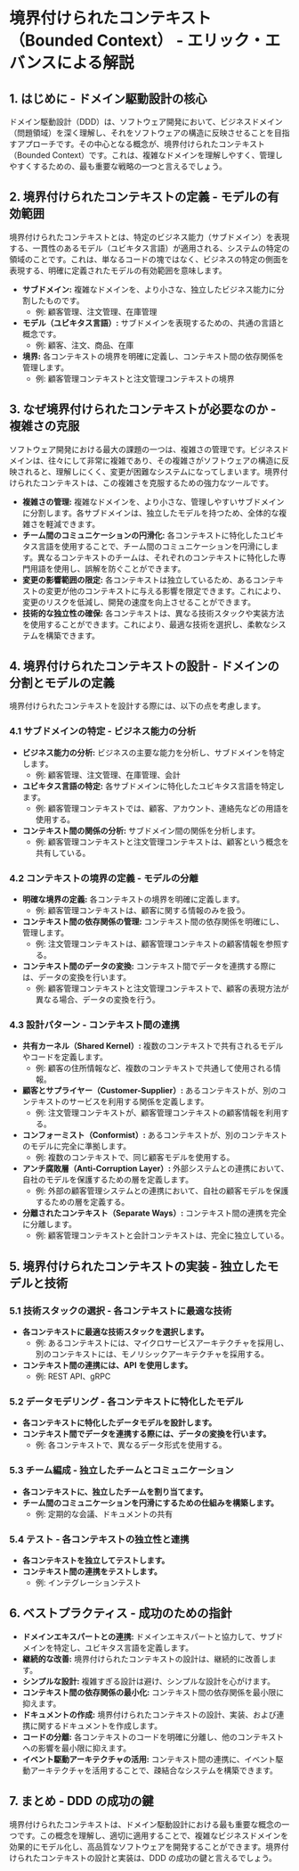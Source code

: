 # 境界付けられたコンテキスト（Bounded Context） - エリック・エバンスによる解説

## 1. はじめに - ドメイン駆動設計の核心

ドメイン駆動設計（DDD）は、ソフトウェア開発において、ビジネスドメイン（問題領域）を深く理解し、それをソフトウェアの構造に反映させることを目指すアプローチです。その中心となる概念が、境界付けられたコンテキスト（Bounded Context）です。これは、複雑なドメインを理解しやすく、管理しやすくするための、最も重要な戦略の一つと言えるでしょう。

## 2. 境界付けられたコンテキストの定義 - モデルの有効範囲

境界付けられたコンテキストとは、特定のビジネス能力（サブドメイン）を表現する、一貫性のあるモデル（ユビキタス言語）が適用される、システムの特定の領域のことです。これは、単なるコードの塊ではなく、ビジネスの特定の側面を表現する、明確に定義されたモデルの有効範囲を意味します。

*   **サブドメイン:** 複雑なドメインを、より小さな、独立したビジネス能力に分割したものです。
    *   例: 顧客管理、注文管理、在庫管理
*   **モデル（ユビキタス言語）:** サブドメインを表現するための、共通の言語と概念です。
    *   例: 顧客、注文、商品、在庫
*   **境界:** 各コンテキストの境界を明確に定義し、コンテキスト間の依存関係を管理します。
    *   例: 顧客管理コンテキストと注文管理コンテキストの境界

## 3. なぜ境界付けられたコンテキストが必要なのか - 複雑さの克服

ソフトウェア開発における最大の課題の一つは、複雑さの管理です。ビジネスドメインは、往々にして非常に複雑であり、その複雑さがソフトウェアの構造に反映されると、理解しにくく、変更が困難なシステムになってしまいます。境界付けられたコンテキストは、この複雑さを克服するための強力なツールです。

*   **複雑さの管理:** 複雑なドメインを、より小さな、管理しやすいサブドメインに分割します。各サブドメインは、独立したモデルを持つため、全体的な複雑さを軽減できます。
*   **チーム間のコミュニケーションの円滑化:** 各コンテキストに特化したユビキタス言語を使用することで、チーム間のコミュニケーションを円滑にします。異なるコンテキストのチームは、それぞれのコンテキストに特化した専門用語を使用し、誤解を防ぐことができます。
*   **変更の影響範囲の限定:** 各コンテキストは独立しているため、あるコンテキストの変更が他のコンテキストに与える影響を限定できます。これにより、変更のリスクを低減し、開発の速度を向上させることができます。
*   **技術的な独立性の確保:** 各コンテキストは、異なる技術スタックや実装方法を使用することができます。これにより、最適な技術を選択し、柔軟なシステムを構築できます。

## 4. 境界付けられたコンテキストの設計 - ドメインの分割とモデルの定義

境界付けられたコンテキストを設計する際には、以下の点を考慮します。

### 4.1 サブドメインの特定 - ビジネス能力の分析

*   **ビジネス能力の分析:** ビジネスの主要な能力を分析し、サブドメインを特定します。
    *   例: 顧客管理、注文管理、在庫管理、会計
*   **ユビキタス言語の特定:** 各サブドメインに特化したユビキタス言語を特定します。
    *   例: 顧客管理コンテキストでは、顧客、アカウント、連絡先などの用語を使用する。
*   **コンテキスト間の関係の分析:** サブドメイン間の関係を分析します。
    *   例: 顧客管理コンテキストと注文管理コンテキストは、顧客という概念を共有している。

### 4.2 コンテキストの境界の定義 - モデルの分離

*   **明確な境界の定義:** 各コンテキストの境界を明確に定義します。
    *   例: 顧客管理コンテキストは、顧客に関する情報のみを扱う。
*   **コンテキスト間の依存関係の管理:** コンテキスト間の依存関係を明確にし、管理します。
    *   例: 注文管理コンテキストは、顧客管理コンテキストの顧客情報を参照する。
*   **コンテキスト間のデータの変換:** コンテキスト間でデータを連携する際には、データの変換を行います。
    *   例: 顧客管理コンテキストと注文管理コンテキストで、顧客の表現方法が異なる場合、データの変換を行う。

### 4.3 設計パターン - コンテキスト間の連携

*   **共有カーネル（Shared Kernel）:** 複数のコンテキストで共有されるモデルやコードを定義します。
    *   例: 顧客の住所情報など、複数のコンテキストで共通して使用される情報。
*   **顧客とサプライヤー（Customer-Supplier）:** あるコンテキストが、別のコンテキストのサービスを利用する関係を定義します。
    *   例: 注文管理コンテキストが、顧客管理コンテキストの顧客情報を利用する。
*   **コンフォーミスト（Conformist）:** あるコンテキストが、別のコンテキストのモデルに完全に準拠します。
    *   例: 複数のコンテキストで、同じ顧客モデルを使用する。
*   **アンチ腐敗層（Anti-Corruption Layer）:** 外部システムとの連携において、自社のモデルを保護するための層を定義します。
    *   例: 外部の顧客管理システムとの連携において、自社の顧客モデルを保護するための層を定義する。
*   **分離されたコンテキスト（Separate Ways）:** コンテキスト間の連携を完全に分離します。
    *   例: 顧客管理コンテキストと会計コンテキストは、完全に独立している。

## 5. 境界付けられたコンテキストの実装 - 独立したモデルと技術

### 5.1 技術スタックの選択 - 各コンテキストに最適な技術

*   **各コンテキストに最適な技術スタックを選択します。**
    *   例: あるコンテキストには、マイクロサービスアーキテクチャを採用し、別のコンテキストには、モノリシックアーキテクチャを採用する。
*   **コンテキスト間の連携には、API を使用します。**
    *   例: REST API、gRPC

### 5.2 データモデリング - 各コンテキストに特化したモデル

*   **各コンテキストに特化したデータモデルを設計します。**
*   **コンテキスト間でデータを連携する際には、データの変換を行います。**
    *   例: 各コンテキストで、異なるデータ形式を使用する。

### 5.3 チーム編成 - 独立したチームとコミュニケーション

*   **各コンテキストに、独立したチームを割り当てます。**
*   **チーム間のコミュニケーションを円滑にするための仕組みを構築します。**
    *   例: 定期的な会議、ドキュメントの共有

### 5.4 テスト - 各コンテキストの独立性と連携

*   **各コンテキストを独立してテストします。**
*   **コンテキスト間の連携をテストします。**
    *   例: インテグレーションテスト

## 6. ベストプラクティス - 成功のための指針

*   **ドメインエキスパートとの連携:** ドメインエキスパートと協力して、サブドメインを特定し、ユビキタス言語を定義します。
*   **継続的な改善:** 境界付けられたコンテキストの設計は、継続的に改善します。
*   **シンプルな設計:** 複雑すぎる設計は避け、シンプルな設計を心がけます。
*   **コンテキスト間の依存関係の最小化:** コンテキスト間の依存関係を最小限に抑えます。
*   **ドキュメントの作成:** 境界付けられたコンテキストの設計、実装、および連携に関するドキュメントを作成します。
*   **コードの分離:** 各コンテキストのコードを明確に分離し、他のコンテキストへの影響を最小限に抑えます。
*   **イベント駆動アーキテクチャの活用:** コンテキスト間の連携に、イベント駆動アーキテクチャを活用することで、疎結合なシステムを構築できます。

## 7. まとめ - DDD の成功の鍵

境界付けられたコンテキストは、ドメイン駆動設計における最も重要な概念の一つです。この概念を理解し、適切に適用することで、複雑なビジネスドメインを効果的にモデル化し、高品質なソフトウェアを開発することができます。境界付けられたコンテキストの設計と実装は、DDD の成功の鍵と言えるでしょう。